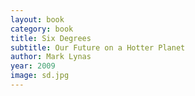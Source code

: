 ```yaml
---
layout: book
category: book
title: Six Degrees
subtitle: Our Future on a Hotter Planet
author: Mark Lynas
year: 2009
image: sd.jpg
---
```

